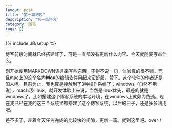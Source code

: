 ```yaml
---
layout: post
title: "第一篇博客"
description: "第一篇博客"
category: 随笔
tags: []
---
```

{% include JB/setup %}

博客前段时间就已经搭建好了，可是一直都没有更新什么内容。今天就随便写点什么。

刚开始使用MARKDOWN语言来写些东西，不得不说一句，体验真的很不错。而且mac上的这个名为**Mou**的编辑软件用起来蛮舒服，赞下。这个软件的作者还是国人呢。目前为止，我也算是接触到了3种操作系统了：windows（自然不用说），mac以及linux。就开发体验上来说，当然是linux优先，最差的就是windows了，比如搭建这个博客系统的本地环境，在windows上就颇为费劲。现在我已经在我的这三个系统里都搭建了这个博客系统，以后的日子，还是多多利用吧。

差不多了，趁着今天任务完成的比较快的间隙，更新一篇。就到这里吧。over！